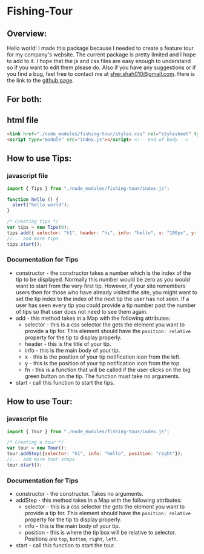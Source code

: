 # Fishing-Tour
## Overview:
Hello world! I made this package because I needed to create a feature tour for my company's website. The current package is pretty limited and I hope to add to it. I hope that the js and css files are easy enough to understand so if you want to edit them please do. Also if you have any suggestions or if you find a bug, feel free to contact me at sher.shah010@gmail.com. Here is the link to the [github page](https://github.com/shershah010/fishing-tour).
## For both:
## html file
```html
<link href="./node_modules/fishing-tour/styles.css" rel="stylesheet" type="text/css"> <!-- in the header -->
<script type="module" src="index.js"></script> <!-- end of body -->
```
## How to use Tips:
### javascript file
```js
import { Tips } from "./node_modules/fishing-tour/index.js";

function hello () {
  alert("hello world");
}

/* Creating tips */
var tips = new Tips(0);
tips.add({ selector: "h1", header: "hi", info: "hello", x: "180px", y: "20px", fn: hello });
//... add more tips
tips.start();
```
### Documentation for Tips
* constructor - the constructor takes a number which is the index of the tip to be displayed. Normally this number would be zero as you would want to start from the very first tip. However, if your site remembers users then for those who have already visited the site, you might want to set the tip index to the index of the next tip the user has not seen. If a user has seen every tip you could provide a tip number past the number of tips so that user does not need to see them again.
* add - this method takes in a Map with the following attributes:
  * selector - this is a css selector the gets the element you want to provide a tip for. This element should have the `position: relative` property for the tip to display properly.
  * header - this is the title of your tip.
  * info - this is the main body of your tip.
  * x - this is the position of your tip notification icon from the left.
  * y - this is the position of your tip notification icon from the top.
  * fn - this is a function that will be called if the user clicks on the big green button on the tip. The function must take no arguments.
* start - call this function to start the tips.
## How to use Tour:
### javascript file
```js
import { Tour } from "./node_modules/fishing-tour/index.js";

/* Creating a tour */
var tour = new Tour();
tour.addStep({selector: "h1", info: "hello", position: "right"});
//... add more tour steps
tour.start();
```
### Documentation for Tips
* constructor - the constructor. Takes no arguments.
* addStep - this method takes in a Map with the following attributes:
  * selector - this is a css selector the gets the element you want to provide a tip for. This element should have the `position: relative` property for the tip to display properly.
  * info - this is the main body of your tip.
  * position - this is where the tip box will be relative to selector. Positions are `top`,  `bottom`, `right`, `left`.
* start - call this function to start the tour.
